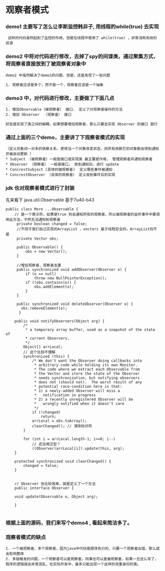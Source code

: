 # 观察者模式

###  demo1 主要写了怎么让李斯监控韩非子, 用线程的while(true) 去实现
      
     这样的代码虽然起到了监控的作用，但是在线程中使用了 while(true) ，非常消耗系统的资源
     

### demo2 中将对代码进行修改，去掉了spy的间谍类，通过聚集方式，将观察者直接放到了被观察者对象中

	demo2 中虽然解决了demo1的问题，但是，还是发现了一些问题

	1. 观察者应该是多个，而不是一个，观察者应该是一个抽象


### demo3 中，对代码进行修改，主要做了下面几点

	1. 增加Observable（被观察者） 接口， 定义了对观察者操作的方法
	2. 增加 Observer  （观察者） 接口

	好处是实现了类之间的解耦，如果想要增加观察者，那么只要去实现 Observer 的接口 就行


### 通过上面的三个demo，主要讲了下观察者模式的实现
	（定义对象间一对多的依赖关系，使得当一个对象改变状态，则所有依赖它的对象都会得到通知并被自动更新 ）
	* Subject （被观察者）一般是接口或实现类 最主要是作用， 管理观察者并通知观察者
	* Observer （观察者） 一般是接口， 收到通知后，进行 update
	* ConcrestSubject (具体的被观察者)  定义哪些事件被通知
	* ConcrestObserver （具体的观察者） 定义收到事件后的实现



### jdk 也对观察者模式进行了封装
   先来看下 java.util.Observable  基于7u40-b43 

```
public class More ...Observable {
	// 是一个表示符，如果是true 则会通知所有的观察者，所以被观察者的监听事件中要调用此方法，不然无法通知到观察者
     private boolean changed = false;
     //不同于我们自己实现的ArrayList ，vectors 基于线程安全的，ArrayList则不是
     private Vector obs;

     public Observable() {
         obs = new Vector();
     }

 	 //增加观察者，观察者去重
     public synchronized void addObserver(Observer o) {
         if (o == null)
             throw new NullPointerException();
         if (!obs.contains(o)) {
             obs.addElement(o);
         }
     }

     public synchronized void deleteObserver(Observer o) {
       obs.removeElement(o);
      }

    public void notifyObservers(Object arg) {
        /*
         * a temporary array buffer, used as a snapshot of the state of
         * current Observers.
         */
        Object[] arrLocal;
		// 这个比较不理解
        synchronized (this) {
            /* We don't want the Observer doing callbacks into
             * arbitrary code while holding its own Monitor.
             * The code where we extract each Observable from
             * the Vector and store the state of the Observer
             * needs synchronization, but notifying observers
             * does not (should not).  The worst result of any
             * potential race-condition here is that:
             * 1) a newly-added Observer will miss a
             *   notification in progress
             * 2) a recently unregistered Observer will be
             *   wrongly notified when it doesn't care
             */
            if (!changed)
                return;
            arrLocal = obs.toArray();
            clearChanged(); // 清除标识符
        }

        for (int i = arrLocal.length-1; i>=0; i--)
        	// 还没用泛型？
            ((Observer)arrLocal[i]).update(this, arg);
    }

    protected synchronized void clearChanged() {
        changed = false;
    }


	// Observer 则比较简单，就是定义了一个方法
	public interface Observer {

    void update(Observable o, Object arg);
    
    }


```


### 根据上面的源码，我们来写个demo4 , 看起来简洁多了。


### 观察者模式的缺点
	1. 一个被观察者，多个观察者，因为java中代码是顺序执行的，只要一个观察者出错，那么就会影响整体
	2. 多级触发的问题，一个观察者可以是观察者，同事也可以是被观察者，如果一旦这么写了，程序的逻辑就会非常混乱，在实际开发中，最多只能出现一个这样的双重身份的类。

	


